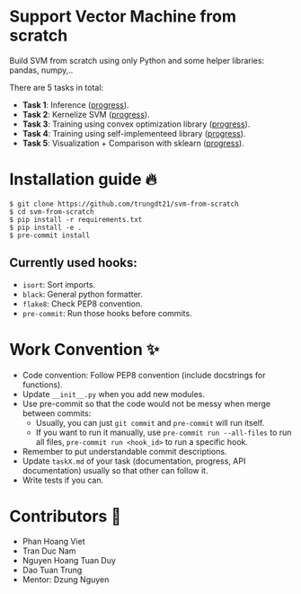 # Support Vector Machine from scratch
Build SVM from scratch using only Python and some helper libraries: pandas, numpy,..

There are 5 tasks in total:
- **Task 1**: Inference ([progress](docs/task1.md)).
- **Task 2**: Kernelize SVM ([progress](docs/task2.md)).
- **Task 3**: Training using convex optimization library ([progress](docs/task3.md)).
- **Task 4**: Training using self-implementeed library ([progress](docs/task4.md)).
- **Task 5**: Visualization + Comparison with sklearn ([progress](docs/task5.md)).

# Installation guide 🔥
```
$ git clone https://github.com/trungdt21/svm-from-scratch
$ cd svm-from-scratch
$ pip install -r requirements.txt
$ pip install -e .
$ pre-commit install
```

## Currently used hooks:
- `isort`: Sort imports.
- `black`: General python formatter.
- `flake8`: Check PEP8 convention.
- `pre-commit`: Run those hooks before commits.


# Work Convention ✨
- Code convention: Follow PEP8 convention (include docstrings for functions).
- Update `__init__.py` when you add new modules.
- Use pre-commit so that the code would not be messy when merge between commits:
  - Usually, you can just `git commit` and `pre-commit` will run itself.
  - If you want to run it manually, use `pre-commit run --all-files` to run all files, `pre-commit run <hook_id>` to run a specific hook.
- Remember to put understandable commit descriptions.
- Update `taskX.md` of your task (documentation, progress, API documentation) usually so that other can follow it.
- Write tests if you can.

# Contributors 🥺
- Phan Hoang Viet
- Tran Duc Nam
- Nguyen Hoang Tuan Duy
- Dao Tuan Trung
- Mentor: Dzung Nguyen
